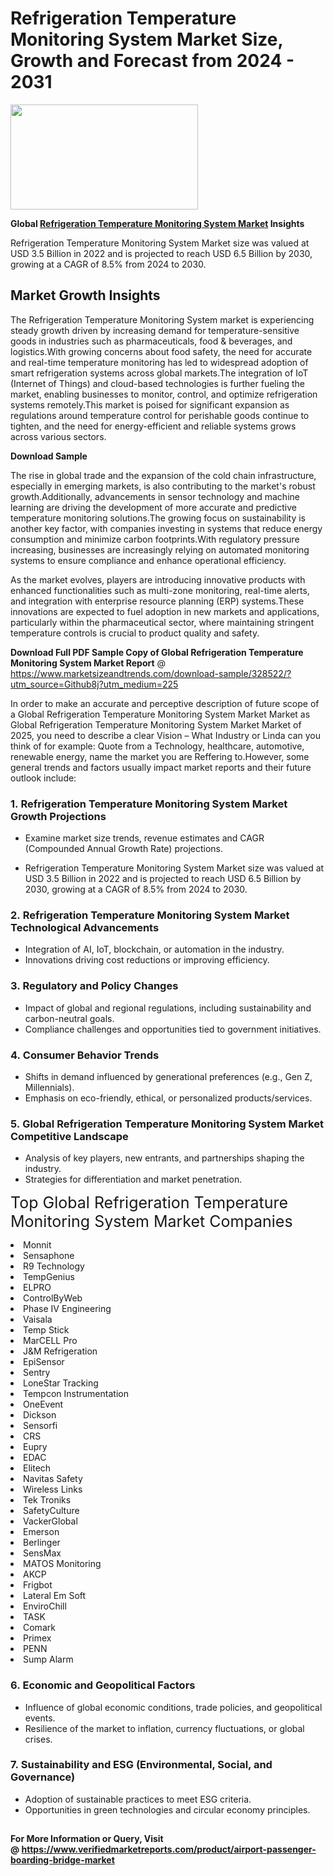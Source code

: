 <H1>Refrigeration Temperature Monitoring System Market Size, Growth and Forecast from 2024 - 2031</H1><img class="aligncenter size-medium wp-image-584254" src="https://thirdeyenews.in/wp-content/uploads/2024/09/Global-Market-Research-300x168.jpeg" alt="" width="300" height="168" /><p><strong>Global&nbsp;<a href="https://www.marketsizeandtrends.com/download-sample/328522/?utm_source=Github8j?utm_medium=225">Refrigeration Temperature Monitoring System Market</a> Insights</strong></p><p>Refrigeration Temperature Monitoring System Market size was valued at USD 3.5 Billion in 2022 and is projected to reach USD 6.5 Billion by 2030, growing at a CAGR of 8.5% from 2024 to 2030.</p><p><h2>Market Growth Insights</h2> <p>The Refrigeration Temperature Monitoring System market is experiencing steady growth driven by increasing demand for temperature-sensitive goods in industries such as pharmaceuticals, food & beverages, and logistics.With growing concerns about food safety, the need for accurate and real-time temperature monitoring has led to widespread adoption of smart refrigeration systems across global markets.The integration of IoT (Internet of Things) and cloud-based technologies is further fueling the market, enabling businesses to monitor, control, and optimize refrigeration systems remotely.This market is poised for significant expansion as regulations around temperature control for perishable goods continue to tighten, and the need for energy-efficient and reliable systems grows across various sectors.</p> <p><strong>Download Sample</strong></p> <p>The rise in global trade and the expansion of the cold chain infrastructure, especially in emerging markets, is also contributing to the market's robust growth.Additionally, advancements in sensor technology and machine learning are driving the development of more accurate and predictive temperature monitoring solutions.The growing focus on sustainability is another key factor, with companies investing in systems that reduce energy consumption and minimize carbon footprints.With regulatory pressure increasing, businesses are increasingly relying on automated monitoring systems to ensure compliance and enhance operational efficiency.</p> <p>As the market evolves, players are introducing innovative products with enhanced functionalities such as multi-zone monitoring, real-time alerts, and integration with enterprise resource planning (ERP) systems.These innovations are expected to fuel adoption in new markets and applications, particularly within the pharmaceutical sector, where maintaining stringent temperature controls is crucial to product quality and safety.</p> <p><span class=""><strong>Download Full PDF Sample Copy of Global Refrigeration Temperature Monitoring System Market Report</strong> @ <a href="https://www.marketsizeandtrends.com/download-sample/328522/?utm_source=Github8j?utm_medium=225" target="_blank">https://www.marketsizeandtrends.com/download-sample/328522/?utm_source=Github8j?utm_medium=225</a></span></p><p>In order to make an accurate and perceptive description of future scope of a Global&nbsp;Refrigeration Temperature Monitoring System Market Market as Global&nbsp;Refrigeration Temperature Monitoring System Market Market of 2025, you need to describe a clear Vision &ndash; What Industry or Linda can you think of for example: Quote from a Technology, healthcare, automotive, renewable energy, name the market you are Reffering to.However, some general trends and factors usually impact market reports and their future outlook include:</p><h3>1.&nbsp;<strong>Refrigeration Temperature Monitoring System Market Growth Projections</strong></h3><ul><li>Examine market size trends, revenue estimates and CAGR (Compounded Annual Growth Rate) projections.</li><li><p>Refrigeration Temperature Monitoring System Market size was valued at USD 3.5 Billion in 2022 and is projected to reach USD 6.5 Billion by 2030, growing at a CAGR of 8.5% from 2024 to 2030.</p></li></ul><h3>2.&nbsp;<strong>Refrigeration Temperature Monitoring System Market Technological Advancements</strong></h3><ul><li>Integration of AI, IoT, blockchain, or automation in the industry.</li><li>Innovations driving cost reductions or improving efficiency.</li></ul><h3>3.&nbsp;<strong>Regulatory and Policy Changes</strong></h3><ul><li>Impact of global and regional regulations, including sustainability and carbon-neutral goals.</li><li>Compliance challenges and opportunities tied to government initiatives.</li></ul><h3>4.&nbsp;<strong>Consumer Behavior Trends</strong></h3><ul><li>Shifts in demand influenced by generational preferences (e.g., Gen Z, Millennials).</li><li>Emphasis on eco-friendly, ethical, or personalized products/services.</li></ul><h3>5.&nbsp;<strong>Global Refrigeration Temperature Monitoring System Market Competitive Landscape</strong></h3><ul><li>Analysis of key players, new entrants, and partnerships shaping the industry.</li><li>Strategies for differentiation and market penetration.</li></ul><p data-pm-slice="1 1 []"><span style="color: inherit; font-family: inherit; font-size: 25px;">Top Global Refrigeration Temperature Monitoring System Market Companies</span></p><div class="" data-test-id=""><p><li>Monnit</li><li> Sensaphone</li><li> R9 Technology</li><li> TempGenius</li><li> ELPRO</li><li> ControlByWeb</li><li> Phase IV Engineering</li><li> Vaisala</li><li> Temp Stick</li><li> MarCELL Pro</li><li> J&M Refrigeration</li><li> EpiSensor</li><li> Sentry</li><li> LoneStar Tracking</li><li> Tempcon Instrumentation</li><li> OneEvent</li><li> Dickson</li><li> Sensorfi</li><li> CRS</li><li> Eupry</li><li> EDAC</li><li> Elitech</li><li> Navitas Safety</li><li> Wireless Links</li><li> Tek Troniks</li><li> SafetyCulture</li><li> VackerGlobal</li><li> Emerson</li><li> Berlinger</li><li> SensMax</li><li> MATOS Monitoring</li><li> AKCP</li><li> Frigbot</li><li> Lateral Em Soft</li><li> EnviroChill</li><li> TASK</li><li> Comark</li><li> Primex</li><li> PENN</li><li> Sump Alarm</li></p></div><h3>6.&nbsp;<strong>Economic and Geopolitical Factors</strong></h3><ul><li>Influence of global economic conditions, trade policies, and geopolitical events.</li><li>Resilience of the market to inflation, currency fluctuations, or global crises.</li></ul><h3>7.&nbsp;<strong>Sustainability and ESG (Environmental, Social, and Governance)</strong></h3><ul><li>Adoption of sustainable practices to meet ESG criteria.</li><li>Opportunities in green technologies and circular economy principles.</li></ul><h2><strong style="font-size: 14px;">For More Information or Query, Visit @&nbsp;</strong><a style="background-color: #ffffff; font-size: 14px;" href="https://www.marketsizeandtrends.com/report/refrigeration-temperature-monitoring-system-market/" target="_blank">https://www.verifiedmarketreports.com/product/airport-passenger-boarding-bridge-market</a></h2>